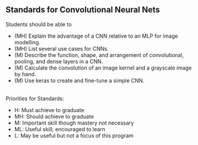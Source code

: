 ## Standards for Convolutional Neural Nets
Students should be able to
 * (MH) Explain the advantage of a CNN relative to an MLP for image modelling.
 * (MH) List several use cases for CNNs.
 * (M) Describe the function, shape, and arrangement of convolutional, pooling, and dense layers in a CNN.
 * (M) Calculate the convolution of an image kernel and a grayscale image by hand.
 * (M) Use keras to create and fine-tune a simple CNN.

<br/>Priorities for Standards:
 * H:  Must achieve to graduate
 * MH: Should achieve to graduate
 * M:  Important skill though mastery not necessary
 * ML: Useful skill; encouraged to learn
 * L:  May be useful but not a focus of this program